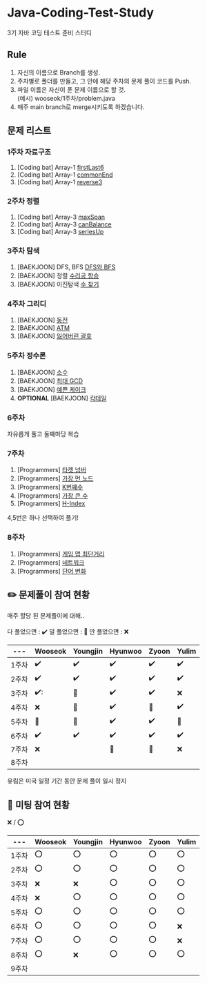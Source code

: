 # Java-Coding-Test-Study
3기 자바 코딩 테스트 준비 스터디


## Rule
1. 자신의 이름으로 Branch를 생성.
2. 주차별로 폴더를 만들고, 그 안에 해당 주차의 문제 풀이 코드를 Push.
3. 파일 이름은 자신이 푼 문제 이름으로 할 것.   
(예시) wooseok/1주차/problem.java
4. 매주 main branch로 merge시키도록 하겠습니다.

## 문제 리스트
### 1주차 자료구조
1. [Coding bat] Array-1 [firstLast6](https://codingbat.com/prob/p185685)
2. [Coding bat] Array-1 [commonEnd](https://codingbat.com/prob/p191991)
3. [Coding bat] Array-1 [reverse3](https://codingbat.com/prob/p112409)

### 2주차 정렬
1. [Coding bat] Array-3 [maxSpan](https://codingbat.com/prob/p189576)
2. [Coding bat] Array-3 [canBalance](https://codingbat.com/prob/p158767)
3. [Coding bat] Array-3 [seriesUp](https://codingbat.com/prob/p104090)

### 3주차 탐색
1. [BAEKJOON] DFS, BFS [DFS와 BFS](https://www.acmicpc.net/problem/1260)
2. [BAEKJOON] 정렬 [수리공 항승](https://www.acmicpc.net/problem/1449)
3. [BAEKJOON] 이진탐색 [수 찾기](https://www.acmicpc.net/problem/1920)

### 4주차 그리디
1. [BAEKJOON] [동전](https://www.acmicpc.net/problem/11047)
2. [BAEKJOON] [ATM](https://www.acmicpc.net/problem/11399)
3. [BAEKJOON] [잃어버린 괄호](https://www.acmicpc.net/problem/1541)

### 5주차 정수론
1. [BAEKJOON] [소수](https://www.acmicpc.net/problem/2581)
2. [BAEKJOON] [최대 GCD](https://www.acmicpc.net/problem/9417)
3. [BAEKJOON] [예쁜 케이크](https://www.acmicpc.net/problem/24040)
4. **OPTIONAL** [BAEKJOON] [칵테일](https://www.acmicpc.net/problem/1033)

### 6주차
자유롭게 풀고 둘째마당 복습

### 7주차
1. [Programmers] [타켓 넘버](https://school.programmers.co.kr/learn/courses/30/lessons/43165)
2. [Programmers] [가장 먼 노드](https://school.programmers.co.kr/learn/courses/30/lessons/49189)
3. [Programmers] [K번째수](https://school.programmers.co.kr/learn/courses/30/lessons/42748)
4. [Programmers] [가장 큰 수](https://school.programmers.co.kr/learn/courses/30/lessons/42746)
5. [Programmers] [H-Index](https://school.programmers.co.kr/learn/courses/30/lessons/42747)

4,5번은 하나 선택하여 풀기!

### 8주차
1. [Programmers] [게임 맵 최단거리](https://school.programmers.co.kr/learn/courses/30/lessons/1844)
2. [Programmers] [네트워크](https://school.programmers.co.kr/learn/courses/30/lessons/43162)
3. [Programmers] [단어 변화](https://school.programmers.co.kr/learn/courses/30/lessons/43163)


## :pencil2: 문제풀이 참여 현황
매주 할당 된 문제풀이에 대해..
<br><br>
다 풀었으면 : :heavy_check_mark:
덜 풀었으면 : :small_red_triangle:
안 풀었으면 : :x:

| --- | Wooseok | Youngjin | Hyunwoo | Zyoon | Yulim |
| --- | --- | --- | --- | --- | --- |
| 1주차 | :heavy_check_mark:| :heavy_check_mark:| :heavy_check_mark:| :heavy_check_mark:| :heavy_check_mark:|
| 2주차 |:heavy_check_mark:| :heavy_check_mark:| :heavy_check_mark:| :heavy_check_mark:| :heavy_check_mark:|
| 3주차 |:heavy_check_mark::|:small_red_triangle:|:heavy_check_mark:|:heavy_check_mark:|:x:|
| 4주차 |:x:|:small_red_triangle:|:heavy_check_mark:|:small_red_triangle:|:heavy_check_mark:|
| 5주차 |:small_red_triangle:|:small_red_triangle:|:heavy_check_mark:|:heavy_check_mark:|:small_red_triangle:|
| 6주차 |:heavy_check_mark:|:heavy_check_mark:|:heavy_check_mark:|:heavy_check_mark:|:heavy_check_mark:|
| 7주차 |:x:||:small_red_triangle:|:small_red_triangle:|:x:|
| 8주차 ||||||

유림은 미국 일정 기간 동안 문제 풀이 일시 정지

## :speech_balloon: 미팅 참여 현황
:x: / :o:

| --- | Wooseok | Youngjin | Hyunwoo | Zyoon | Yulim |
| --- | --- | --- | --- | --- | --- |
| 1주차 |:o:|:o:|:o:|:o:|:o:|
| 2주차 |:o:|:o:|:o:|:o:|:o:|
| 3주차 |:x:|:x:|:o:|:o:|:o:|
| 4주차 |:x:|:o:|:o:|:o:|:o:|
| 5주차 |:o:|:o:|:o:|:o:|:o:|
| 6주차 |:o:|:o:|:o:|:o:|:x:|
| 7주차 |:o:|:o:|:o:|:o:|:x:|
| 8주차 |:o:|:x:|:o:|:o:|:o:|
| 9주차 ||||||

